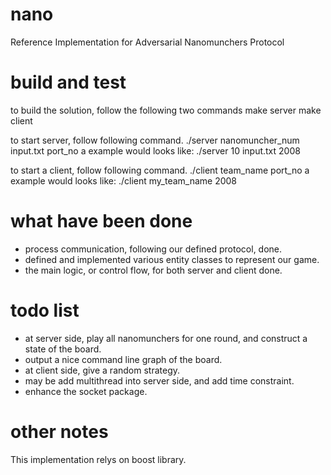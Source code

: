 nano
====

Reference Implementation for Adversarial Nanomunchers Protocol


build and test
==

to build the solution, follow the following two commands
    make server
    make client

to start server, follow following command.
    ./server nanomuncher_num input.txt port_no
a example would looks like:
    ./server 10 input.txt 2008

to start a client, follow following command.
    ./client team_name port_no
a example would looks like:
    ./client my_team_name 2008


what have been done
==

* process communication, following our defined protocol, done.
* defined and implemented various entity classes to represent our game.
* the main logic, or control flow, for both server and client done.


todo list
==

* at server side, play all nanomunchers for one round, and construct
  a state of the board.
* output a nice command line graph of the board.
* at client side, give a random strategy.
* may be add multithread into server side, and add time constraint. 
* enhance the socket package.


other notes
==

This implementation relys on boost library.
